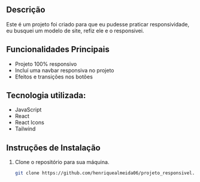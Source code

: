 ## Descrição

Este é um projeto foi criado para que eu pudesse praticar responsividade, eu busquei um modelo de site, refiz ele e o responsivei.

## Funcionalidades Principais

- Projeto 100% responsivo
- Incluí uma navbar responsiva no projeto
- Efeitos e transições nos botões

## Tecnologia utilizada:
- JavaScript
- React 
- React Icons
- Tailwind


## Instruções de Instalação

1. Clone o repositório para sua máquina.
   ```bash
   git clone https://github.com/henriquealmeida06/projeto_responsivel.git
